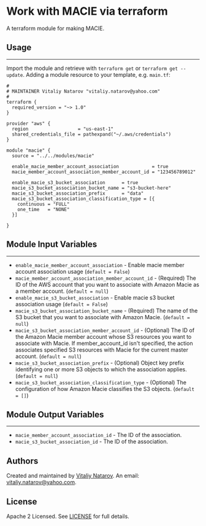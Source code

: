 # Work with MACIE via terraform

A terraform module for making MACIE.


## Usage
----------------------
Import the module and retrieve with ```terraform get``` or ```terraform get --update```. Adding a module resource to your template, e.g. `main.tf`:

```
#
# MAINTAINER Vitaliy Natarov "vitaliy.natarov@yahoo.com"
#
terraform {
  required_version = "~> 1.0"
}

provider "aws" {
  region                  = "us-east-1"
  shared_credentials_file = pathexpand("~/.aws/credentials")
}

module "macie" {
  source = "../../modules/macie"

  enable_macie_member_account_association            = true
  macie_member_account_association_member_account_id = "123456789012"

  enable_macie_s3_bucket_association      = true
  macie_s3_bucket_association_bucket_name = "s3-bucket-here"
  macie_s3_bucket_association_prefix      = "data"
  macie_s3_bucket_association_classification_type = [{
    continuous = "FULL"
    one_time   = "NONE"
  }]

}

```

## Module Input Variables
----------------------
- `enable_macie_member_account_association` - Enable macie member account association usage (`default = False`)
- `macie_member_account_association_member_account_id` - (Required) The ID of the AWS account that you want to associate with Amazon Macie as a member account. (`default = null`)
- `enable_macie_s3_bucket_association` - Enable macie s3 bucket association usage (`default = False`)
- `macie_s3_bucket_association_bucket_name` - (Required) The name of the S3 bucket that you want to associate with Amazon Macie. (`default = null`)
- `macie_s3_bucket_association_member_account_id` - (Optional) The ID of the Amazon Macie member account whose S3 resources you want to associate with Macie. If member_account_id isn't specified, the action associates specified S3 resources with Macie for the current master account. (`default = null`)
- `macie_s3_bucket_association_prefix` - (Optional) Object key prefix identifying one or more S3 objects to which the association applies. (`default = null`)
- `macie_s3_bucket_association_classification_type` - (Optional) The configuration of how Amazon Macie classifies the S3 objects. (`default = []`)

## Module Output Variables
----------------------
- `macie_member_account_association_id` - The ID of the association.
- `macie_s3_bucket_association_id` - The ID of the association.


## Authors

Created and maintained by [Vitaliy Natarov](https://github.com/SebastianUA). An email: [vitaliy.natarov@yahoo.com](vitaliy.natarov@yahoo.com).

## License

Apache 2 Licensed. See [LICENSE](https://github.com/SebastianUA/terraform/blob/master/LICENSE) for full details.

